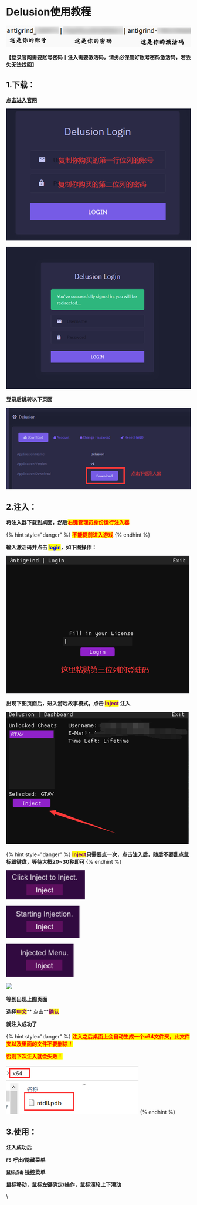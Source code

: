 # Delusion使用教程

![](<../../.gitbook/assets/image (59) (1).png>)

**【登录官网需要账号密码丨注入需要激活码，请务必保管好账号密码激活码，若丢失无法找回】**

## **1.下载：**

[**点击进入官网**](https://client.delusion.gg/login)

![](<../../.gitbook/assets/image (53) (1) (1).png>)

![](<../../.gitbook/assets/image (20) (1).png>)

**登录后跳转以下页面**

![](<../../.gitbook/assets/image (52) (1) (1) (1) (1).png>)

## **2.注入：**

**将注入器下载到桌面，然后**<mark style="color:red;">**右键管理员身份运行注入器**</mark>

{% hint style="danger" %}
<mark style="color:red;">**不能提前进入游戏**</mark>
{% endhint %}

**输入激活码并点击 **<mark style="color:blue;">**login**</mark>**，如下图操作：**

![](<../../.gitbook/assets/image (45) (1) (1) (1).png>)

**出现下图页面后，进入游戏故事模式，点击 **<mark style="color:purple;">**Inject**</mark>** 注入**

![](<../../.gitbook/assets/image (51) (1) (1) (1).png>)

{% hint style="danger" %}
<mark style="color:purple;">**Inject**</mark>**只需要点一次，点击注入后，随后不要乱点鼠标跟键盘，等待大概20\~30秒即可**
{% endhint %}

![](<../../.gitbook/assets/image (42) (1).png>)

![](<../../.gitbook/assets/image (25) (1) (1).png>)

![](<../../.gitbook/assets/image (23) (1) (1).png>)

![](../../.gitbook/assets/802c33f82b550d28f0f26305fef5203b\_spaces/7YXEHggLzaiKwZjRSOD4/uploads/lbEskP5MKeh1maJuttUM/image%20\(7\)\_alt=media\&token=a0539d53-7a45-4eb2-9d1f-67b422e71788.png)

**等到出现上图页面**

**选择**<mark style="color:purple;">**中文**</mark>\*\* 点击\*\*<mark style="color:purple;">**确认**</mark>

**就注入成功了**

{% hint style="danger" %}
<mark style="color:red;">**注入之后桌面上会自动生成一个x64文件夹，此文件夹以及里面的文件不要删除！**</mark>

<mark style="color:red;">**否则下次注入就会失败！**</mark>

![](<../../.gitbook/assets/image (18) (1) (1) (1).png>)
{% endhint %}

## **3.使用：**

**注入成功后**

**`F5` 呼出/隐藏菜单**

**`鼠标点击` 操控菜单**

**鼠标移动，鼠标左键确定/操作，鼠标滚轮上下滑动**

\\
